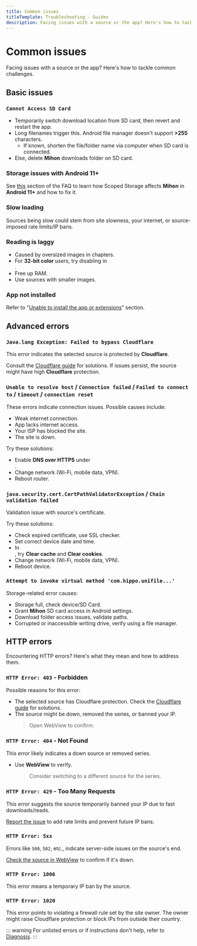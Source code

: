 ```yaml
---
title: Common issues
titleTemplate: Troubleshooting - Guides
description: Facing issues with a source or the app? Here's how to tackle common challenges.
---
```


# Common issues

Facing issues with a source or the app?
Here's how to tackle common challenges.

## Basic issues

### `Cannot Access SD Card`
* Temporarily switch download location from SD card, then revert and restart the app.
* Long filenames trigger this. Android file manager doesn't support **>255** characters.
  * If known, shorten the file/folder name via computer when SD card is connected.
* Else, delete **Mihon** downloads folder on SD card.

### Storage issues with Android 11+
See [this](/docs/faq/storage) section of the FAQ to learn how Scoped Storage affects **Mihon** in **Android 11+** and how to fix it.

### Slow loading
Sources being slow could stem from site slowness, your internet, or source-imposed rate limits/IP bans.

### Reading is laggy
* Caused by oversized images in chapters.
* For **32-bit color** users, try disabling in <nav to="reader">.
* Free up RAM.
* Use sources with smaller images.

### App not installed
Refer to "[Unable to install the app or extensions](/docs/guides/troubleshooting/#app-or-extension-installation-issues)" section.

## Advanced errors

### `Java.lang Exception: Failed to bypass Cloudflare`
This error indicates the selected source is protected by **Cloudflare**.

Consult the [Cloudflare guide](/docs/guides/troubleshooting/#cloudflare) for solutions.
If issues persist, the source might have high **Cloudflare** protection.

### `Unable to resolve host` / `Connection failed` / `Failed to connect to` / `timeout` / `connection reset`
These errors indicate connection issues. Possible causes include:

* Weak internet connection.
* App lacks internet access.
* Your ISP has blocked the site.
* The site is down.

Try these solutions:

* Enable **DNS over HTTPS** under <nav to="advanced">.
* Change network (Wi-Fi, mobile data, VPN).
* Reboot router.

### `java.security.cert.CertPathValidatorException` / `Chain validation failed`
Validation issue with source's certificate.

Try these solutions:

* Check expired certificate, use SSL checker.
* Set correct device date and time.
* In <nav to="advanced">, try **Clear cache** and **Clear cookies**.
* Change network (Wi-Fi, mobile data, VPN).
* Reboot device.

### `Attempt to invoke virtual method 'com.hippo.unifile...'`

Storage-related error causes:

* Storage full, check device/SD Card.
* Grant **Mihon** SD card access in Android settings.
* Download folder access issues, validate paths.
* Corrupted or inaccessible writing drive, verify using a file manager.

## HTTP errors
Encountering HTTP errors? Here's what they mean and how to address them.

### `HTTP Error: 403` - Forbidden
Possible reasons for this error:
* The selected source has Cloudflare protection. Check the [Cloudflare guide](/docs/guides/troubleshooting/#cloudflare) for solutions.
* The source might be down, removed the series, or banned your IP.
  > Open WebView to confirm.

### `HTTP Error: 404` - Not Found
This error likely indicates a down source or removed series.
* Use **WebView** to verify.
  > Consider switching to a different source for the series.

### `HTTP Error: 429` - Too Many Requests
This error suggests the source temporarily banned your IP due to fast downloads/reads.

[Report the issue](https://github.com/mihonapp/extensions/issues/new/choose) to add rate limits and prevent future IP bans.

### `HTTP Error: 5xx`
Errors like `500`, `502`, etc., indicate server-side issues on the source's end.

[Check the source in WebView](/docs/guides/troubleshooting/#accessing-websites-via-webview) to confirm if it's down.

### `HTTP Error: 1006`
This error means a temporary IP ban by the source.

### `HTTP Error: 1020`
This error points to violating a firewall rule set by the site owner.
The owner might raise Cloudflare protection or block IPs from outside their country.

::: warning
For unlisted errors or if instructions don't help, refer to [Diagnosis](/docs/guides/troubleshooting/diagnosis).
:::
